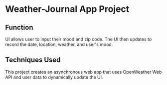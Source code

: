 # Weather-Journal App Project

## Function
UI allows user to input their mood and zip code. The UI then updates to record the date, location, weather, and user's mood.

## Techniques Used
This project creates an asynchronous web app that uses OpenWeather Web API and user data to dynamically update the UI.
